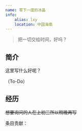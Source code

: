 ```yaml
---
name: 零下一度的冰晶
info:
    alias: lxy
    location: 中国海南
---
```


> 把一切交给时间，好吗？

## 简介

这里写什么好呢？

（To-Do）

## 经历

<del>想要询问的人在上初三所以稍晚再写</del>

条目贡献：
